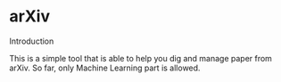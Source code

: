 # arXiv
Introduction

  This is a simple tool that is able to help you dig and manage paper from arXiv. So far, only Machine Learning part is allowed.
